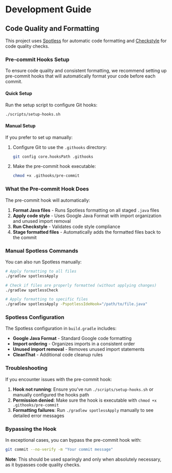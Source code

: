 # Development Guide

## Code Quality and Formatting

This project uses [Spotless](https://github.com/diffplug/spotless) for automatic code formatting and [Checkstyle](https://checkstyle.sourceforge.io/) for code quality checks.

### Pre-commit Hooks Setup

To ensure code quality and consistent formatting, we recommend setting up pre-commit hooks that will automatically format your code before each commit.

#### Quick Setup

Run the setup script to configure Git hooks:

```bash
./scripts/setup-hooks.sh
```

#### Manual Setup

If you prefer to set up manually:

1. Configure Git to use the `.githooks` directory:
   ```bash
   git config core.hooksPath .githooks
   ```

2. Make the pre-commit hook executable:
   ```bash
   chmod +x .githooks/pre-commit
   ```

### What the Pre-commit Hook Does

The pre-commit hook will automatically:

1. **Format Java files** - Runs Spotless formatting on all staged `.java` files
2. **Apply code style** - Uses Google Java Format with import organization and unused import removal
3. **Run Checkstyle** - Validates code style compliance
4. **Stage formatted files** - Automatically adds the formatted files back to the commit

### Manual Spotless Commands

You can also run Spotless manually:

```bash
# Apply formatting to all files
./gradlew spotlessApply

# Check if files are properly formatted (without applying changes)
./gradlew spotlessCheck

# Apply formatting to specific files
./gradlew spotlessApply -PspotlessIdeHook="/path/to/file.java"
```

### Spotless Configuration

The Spotless configuration in `build.gradle` includes:

- **Google Java Format** - Standard Google code formatting
- **Import ordering** - Organizes imports in a consistent order
- **Unused import removal** - Removes unused import statements
- **CleanThat** - Additional code cleanup rules

### Troubleshooting

If you encounter issues with the pre-commit hook:

1. **Hook not running**: Ensure you've run `./scripts/setup-hooks.sh` or manually configured the hooks path
2. **Permission denied**: Make sure the hook is executable with `chmod +x .githooks/pre-commit`
3. **Formatting failures**: Run `./gradlew spotlessApply` manually to see detailed error messages

### Bypassing the Hook

In exceptional cases, you can bypass the pre-commit hook with:

```bash
git commit --no-verify -m "Your commit message"
```

**Note**: This should be used sparingly and only when absolutely necessary, as it bypasses code quality checks.
